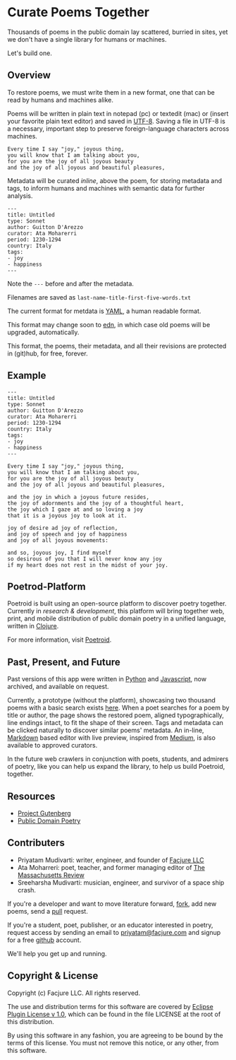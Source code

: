 # Curate Poems Together

Thousands of poems in the public domain lay scattered, burried in sites, yet we don't have a single library for humans or machines.

Let's build one.

## Overview

To restore poems, we must write them in a new format, one that can be read by humans and machines alike.

Poems will be written in plain text in notepad (pc) or textedit (mac) or (insert your favorite plain text editor) and saved in [UTF-8](http://en.wikipedia.org/wiki/UTF-8). Saving a file in UTF-8 is a necessary, important step to preserve foreign-language characters across machines.


```
Every time I say "joy," joyous thing,
you will know that I am talking about you,
for you are the joy of all joyous beauty
and the joy of all joyous and beautiful pleasures,
```

Metadata will be curated *inline*, above the poem, for storing metadata and tags, to inform humans and machines with semantic data for further analysis.

```
---
title: Untitled
type: Sonnet
author: Guitton D'Arezzo
curator: Ata Moharerri
period: 1230-1294
country: Italy
tags:
- joy
- happiness
---
```

Note the `---` before and after the metadata.

Filenames are saved as `last-name-title-first-five-words.txt`

The current format for metdata is [YAML](http://en.wikipedia.org/wiki/YAML), a human readable format.

This format may change soon to [edn](https://github.com/edn-format/edn), in which case old poems will  be upgraded, automatically.

This format, the poems, their metadata, and all their revisions are protected in (git)hub, for free, forever.

## Example

```
---
title: Untitled
type: Sonnet
author: Guitton D'Arezzo
curator: Ata Moharerri
period: 1230-1294
country: Italy
tags:
- joy
- happiness
---

Every time I say "joy," joyous thing,
you will know that I am talking about you,
for you are the joy of all joyous beauty
and the joy of all joyous and beautiful pleasures,

and the joy in which a joyous future resides,
the joy of adornments and the joy of a thoughtful heart,
the joy which I gaze at and so loving a joy
that it is a joyous joy to look at it.

joy of desire ad joy of reflection,
and joy of speech and joy of happiness
and joy of all joyous movements:

and so, joyous joy, I find myself
so desirous of you that I will never know any joy
if my heart does not rest in the midst of your joy.

```

## Poetrod-Platform

Poetroid is built using an open-source platform to discover poetry together. Currently in *research & development*, this platform will bring together web, print, and mobile distribution of public domain poetry in a unified language, written in [Clojure](http://clojure.org).

For more information, visit [Poetroid](http://poetroid.com/#/page/about.md).

## Past, Present, and Future

Past versions of this app were written in [Python](http://www.python.org/) and [Javascript](http://en.wikipedia.org/wiki/JavaScript), now archived, and available on request.

Currently, a prototype (without the platform), showcasing two thousand poems with a basic search exists [here](http://poetroid.com/). When a poet searches for a poem by title or author, the page shows the restored poem, aligned typographically, line endings intact, to fit the shape of their screen. Tags and metadata can be clicked naturally to discover similar poems' metadata. An in-line, [Markdown](http://daringfireball.net/projects/markdown/) based editor with live preview, inspired from [Medium](https://medium.com/), is also available to approved curators.

In the future web crawlers in conjunction with poets, students, and admirers of poetry, like you can help us expand the library, to help us build Poetroid, together.

## Resources

- [Project Gutenberg](http://www.gutenberg.org)
- [Public Domain Poetry](http://www.public-domain-poetry.com)

## Contributers

- Priyatam Mudivarti: writer, engineer, and founder of [Facjure LLC](http://www.facjure.com)
- Ata Moharreri: poet, teacher, and former managing editor of [The Massachusetts Review](http://www.massreview.org/editors)
- Sreeharsha Mudivarti: musician, engineer, and survivor of a space ship crash.

If you're a developer and want to move literature forward, [fork](https://help.github.com/articles/fork-a-repo), add new poems, send a [pull](https://help.github.com/articles/using-pull-requests) request.

If you're a student, poet, publisher, or an educator interested in poetry, request access by sending an email to priyatam@facjure.com and signup for a free [github](https://github.com/) account.

We'll help you get up and running.

## Copyright & License

Copyright (c) Facjure LLC. All rights reserved.

The use and distribution terms for this software are covered by [Eclipse Plugin License v 1.0]((http://opensource.org/licenses/eclipse-1.0.php)), which can be found in the file LICENSE at the root of this distribution.

By using this software in any fashion, you are agreeing to be bound by the terms of this license. You must not remove this notice, or any other, from this software.
